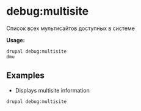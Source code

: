 # debug:multisite
Список всех мультисайтов доступных в системе

**Usage:**
```
drupal debug:multisite
dmu
```

## Examples
* Displays multisite information
```
drupal debug:multisite
```
